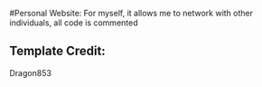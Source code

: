 #Personal Website:
For myself, it allows me to network with other individuals, all code is commented

## Template Credit:
Dragon853
